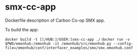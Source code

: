 # smx-cc-app

Dockerfile description of Carbon Co-op SMX app.

To build the app:

``docker build -t [[/HUB:]/USER:]smx-cc-app ./``
``docker run -v $PWD/emonhub:/emonhub -it /emonhub/src/emonhub.py --config-file=/emonhub/conf/interfacer_examples/smx/smx.emonhub.conf``
